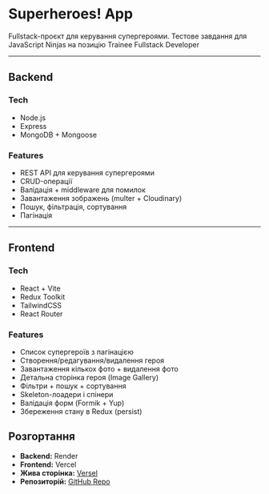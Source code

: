 # Superheroes! App  
Fullstack-проєкт для керування супергероями.
Тестове завдання для JavaScript Ninjas на позицію Trainee Fullstack Developer

---

## Backend  

### Tech  
- Node.js  
- Express  
- MongoDB + Mongoose  

### Features  
- REST API для керування супергероями
- CRUD-операції 
- Валідація + middleware для помилок  
- Завантаження зображень (multer + Cloudinary)  
- Пошук, фільтрація, сортування  
- Пагінація  

---

## Frontend  

### Tech  
- React + Vite  
- Redux Toolkit  
- TailwindCSS  
- React Router  

### Features  
- Список супергероїв з пагінацією  
- Створення/редагування/видалення героя  
- Завантаження кількох фото + видалення фото  
- Детальна сторінка героя (Image Gallery)  
- Фільтри + пошук + сортування  
- Skeleton-лоадери і спінери  
- Валідація форм (Formik + Yup)  
- Збереження стану в Redux (persist)  

## Розгортання
- **Backend:** Render  
- **Frontend:** Vercel  
- **Жива сторінка:** [Versel](jsn-testproject.vercel.app)  
- **Репозиторій:** [GitHub Repo](https://github.com/meloncholic-san/jsn_testproject)  
